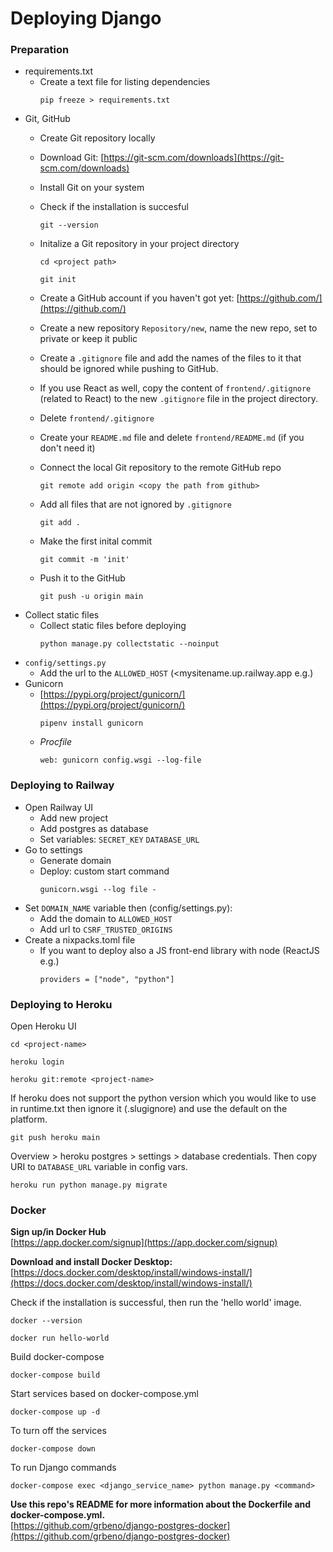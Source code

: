 # Deploying Django

### Preparation
*	requirements.txt
    - Create a text file for listing dependencies
	    ```
        pip freeze > requirements.txt
	    ```
*	Git, GitHub
    - Create Git repository locally
    
    - Download Git: [https://git-scm.com/downloads](https://git-scm.com/downloads)
    
    - Install Git on your system
    
    - Check if the installation is succesful
        ```
        git --version
        ```
    
    - Initalize a Git repository in your project directory
        ```
        cd <project path>
        ```
        ```
        git init
        ```
    
    - Create a GitHub account if you haven't got yet: [https://github.com/](https://github.com/)
    
    - Create a new repository `Repository/new`, name the new repo, set to private or keep it public
    
    - Create a `.gitignore` file and add the names of the files to it that should be ignored while pushing to GitHub.
    
    - If you use React as well, copy the content of `frontend/.gitignore` (related to React) to the new `.gitignore` file in the project directory. 
    
    - Delete `frontend/.gitignore`
    
    - Create your `README.md` file and delete `frontend/README.md` (if you don't need it)

    - Connect the local Git repository to the remote GitHub repo
        ``` 
        git remote add origin <copy the path from github>
        ```
    - Add all files that are not ignored by `.gitignore`
        ```
        git add .
        ```
    - Make the first inital commit
        ```
        git commit -m 'init'
        ```
    - Push it to the GitHub
        ```
        git push -u origin main
        ```
*	Collect static files
    - Collect static files before deploying
      ```
      python manage.py collectstatic --noinput
      ```
*	`config/settings.py`
    - Add the url to the `ALLOWED_HOST` (<mysitename.up.railway.app e.g.)
*   Gunicorn
    - [https://pypi.org/project/gunicorn/](https://pypi.org/project/gunicorn/)
        ```
        pipenv install gunicorn
        ```
    - _Procfile_
        ```
        web: gunicorn config.wsgi --log-file
        ```

### Deploying to Railway
 
* Open Railway UI
	- Add new project
	- Add postgres as database
	- Set variables: `SECRET_KEY` `DATABASE_URL`
* Go to settings
	- Generate domain
	- Deploy: custom start command
		```
  		gunicorn.wsgi --log file -
		```
* Set `DOMAIN_NAME` variable then (config/settings.py):
	- Add the domain to `ALLOWED_HOST`
	- Add url to `CSRF_TRUSTED_ORIGINS`
* Create a nixpacks.toml file
	- If you want to deploy also a JS front-end library with node (ReactJS e.g.)
		```
		providers = ["node", "python"]
		```

### Deploying to Heroku

Open Heroku UI
```
cd <project-name>
```
```
heroku login
```
```
heroku git:remote <project-name>
```
If heroku does not support the python version which you would like to use in runtime.txt then ignore it (.slugignore) and use the default on the platform.
```
git push heroku main
```
Overview > heroku postgres > settings > database credentials. Then copy URI to `DATABASE_URL` variable in config vars.
```
heroku run python manage.py migrate
```

### Docker

__Sign up/in Docker Hub__ \
[https://app.docker.com/signup](https://app.docker.com/signup)

__Download and install Docker Desktop:__ 
[https://docs.docker.com/desktop/install/windows-install/](https://docs.docker.com/desktop/install/windows-install/)

Check if the installation is successful, then run the 'hello world' image.
```
docker --version
```
```
docker run hello-world
```
Build docker-compose
```
docker-compose build
```
Start services based on docker-compose.yml
```
docker-compose up -d
```
To turn off the services
```
docker-compose down
```
To run Django commands
```
docker-compose exec <django_service_name> python manage.py <command>
```

__Use this repo's README for more information about the Dockerfile and docker-compose.yml.__\
[https://github.com/grbeno/django-postgres-docker](https://github.com/grbeno/django-postgres-docker)
